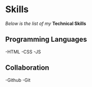 # Skills
  _Below is the list of my_ **Technical Skills**
  ## Programming Languages
  -HTML
  -CSS
  -JS
  ## Collaboration
  -Github
  -Git
